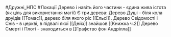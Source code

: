 #Дружні_НПС 
#Локації 
Дерево і навіть його частини - єдина жива істота (як ціль для використання магії)
Є три дерева:
Дерево Душі - біля кола друідів [[Томас]], дерево біля якого ріс [[Ельсі]].
Дерево Свідомості і Снів - в церкві, в підвалі якої [[Дейз]] знайшов [[Книжка ч.2]]
Дерево Смерті і Плоті - знаходиться в [[Графство фон Андрілла]]